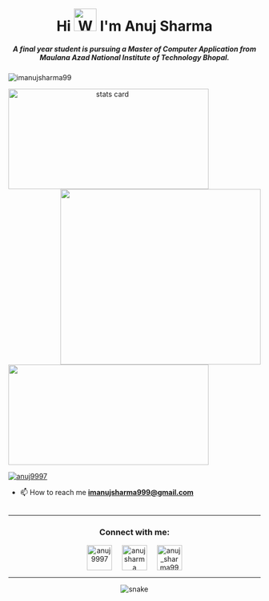 <h1 align="center">Hi <img src="https://raw.githubusercontent.com/nixin72/nixin72/master/wave.gif" 
         alt="Waving hand animated gif"
         height="45"
         width="45" /> I'm Anuj Sharma</h1>
<h5 align="center">
A final year student is pursuing a Master of Computer Application from Maulana Azad National Institute of Technology Bhopal.
</h5>
<p align="left"> <img src="https://komarev.com/ghpvc/?username=imanujsharma99&label=Profile%20views&color=0e75b6&style=flat" alt="imanujsharma99" /> </p>
<p>
<a align= "center" href="https://github.com/imanujsharma99">
<img alt= "stats card" height="200px" width="400" src="https://github-readme-streak-stats.herokuapp.com/?user=imanujsharma99&theme=radical">
<img align="right" height="350" width="400" src="https://cdn.dribbble.com/users/2238041/screenshots/4763918/working.gif" /> </a>
</p>
<img height="200px" width="400" src="https://github-readme-stats.vercel.app/api?username=imanujsharma99&count_private=true&theme=radical&show_icons=true" />

<p align="left"> <a href="https://twitter.com/anuj9997" target="blank"><img src="https://img.shields.io/twitter/follow/anuj9997?logo=twitter&style=for-the-badge" alt="anuj9997" /></a> </p>

- 📫 How to reach me **imanujsharma999@gmail.com**
<br><br>
<hr>

<h3 align="center">Connect with me:</h3>
<p align="center">
<a href="https://twitter.com/anuj9997" target="blank"><img align="center" src="https://img.icons8.com/cute-clipart/64/000000/twitter.png" alt="anuj9997" height="50" width="50" /></a> &nbsp;&nbsp;&nbsp;
<a href="https://www.linkedin.com/in/imanujsharma99/" target="blank"><img align="center" src="https://img.icons8.com/cute-clipart/64/000000/linkedin.png" alt="anuj sharma" height="50" width="50" /></a>&nbsp;&nbsp;&nbsp;&nbsp;
<a href="https://instagram.com/anuj_sharma999" target="blank"><img align="center" src="https://img.icons8.com/cute-clipart/64/000000/instagram-new.png" alt="anuj_sharma999" height="50" width="50" /></a>
</p>

<hr>

<p align="center">
  <img src="https://github.com/imanujsharma99/raw/output/github-contribution-grid-snake.svg" alt="snake"></center>
</p>
